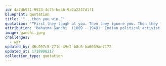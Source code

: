 ```yaml
---
id: 4a7db971-9923-4c75-bea6-9a2a2247d1f1
blueprint: quotation
title: '"...then you win.”'
quotation: '“First they laugh at you. Then they ignore you. Then they fight you. Then you win.”'
attribution: 'Mahatma Gandhi  (1869 - 1948)  Indian political activist'
image: gandhi.jpeg
challenges:
  - war
updated_by: 46c097c5-771c-49e2-b8c6-ba6009ae7172
updated_at: 1718906217
collection_type: quotation
---
```

